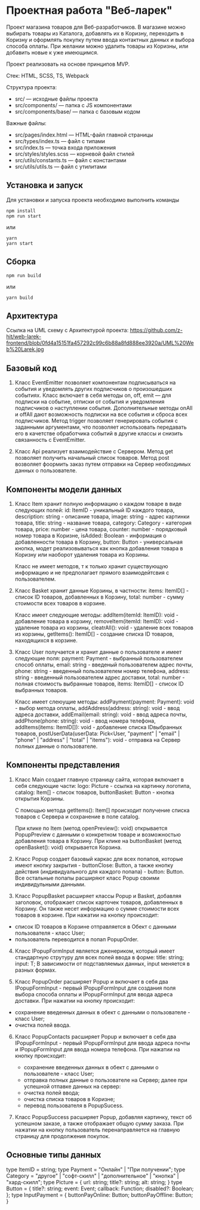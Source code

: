 # Проектная работа "Веб-ларек"

Проект магазина товаров для Веб-разработчиков. В магазине можно выбирать товары из Каталога, добавлять их в Коризну, переходить в Коризну и оформлять покупку путем ввода контактных данных и выбора способа оплаты. При желании можно удалить товары из Коризны, или добавить новые к уже имеющимся.

Проект реализовать на основе принципов MVP.

Стек: HTML, SCSS, TS, Webpack

Структура проекта:

- src/ — исходные файлы проекта
- src/components/ — папка с JS компонентами
- src/components/base/ — папка с базовым кодом

Важные файлы:

- src/pages/index.html — HTML-файл главной страницы
- src/types/index.ts — файл с типами
- src/index.ts — точка входа приложения
- src/styles/styles.scss — корневой файл стилей
- src/utils/constants.ts — файл с константами
- src/utils/utils.ts — файл с утилитами

## Установка и запуск

Для установки и запуска проекта необходимо выполнить команды

```
npm install
npm run start
```

или

```
yarn
yarn start
```

## Сборка

```
npm run build
```

или

```
yarn build
```

## Архитектура

Ссылка на UML схему с Архитектурой проекта:
https://github.com/z-hit/web-larek-frontend/blob/0fd4a15151fa457292c99c6b88a8fd888ee3920a/UML%20Web%20Larek.jpg

## Базовый код

1. Класс EventEmitter позволяет компонентам подписываться на события и уведомлять других подписчиков о произошедших событиях.
   Класс включает в себя методы on, off, emit — для подписки на событие, отписки от события и уведомления подписчиков о наступлении события.
   Дополнительные методы onAll и offAll дают возможность подписки на все события и сброса всех
   подписчиков.
   Метод trigger позволяет генерировать события с заданными аргументами, что позволяет использовать передавать его в качетстве обработчика событий в другие классы и снизить связанность с EventEmitter.

2. Класс Api реализует взаимодействие с Сервером.
   Метод get позволяет получить начальный список товаров.
   Метод post возволяет фоормить заказ путем отправки на Сервер необходимых данных о пользователе.

## Компоненты модели данных

1. Класс Item хранит полную информацию о каждом товаре в виде следующих полей:
   id: ItemID - уникальный ID каждого товара,
   description: string - описание товара,
   image: string - адрес картинки товара,
   title: string - название товара,
   category: Category - категория товара,
   price: number - цена товара,
   counter: number - порядковый номер товара в Коризне,
   isAdded: Boolean - информация о добавленности товара в Корзину,
   button: Button - универсальная кнопка, модет реализовываться как кнопка добавления товара в Коризну или наоборот удаления товара из Корзины.

   Класс не имеет методов, т к только хранит существующую информацию и не предполагает прямого взаимодейтсвия с пользователем.

2. Класс Basket хранит данные Корзины, в частности:
   items: ItemID[] - список ID товаров, добавленных в Корзину,
   total: number - сумму стоимости всех товаров в корзине.

   Класс имеет следующие методы:
   addItem(itemId: ItemID): void - добавление товара в корзину,
   removeItem(itemId: ItemID): void - удаление товара из корзины,
   cleatrAll(): void - удаление всех товаров из корзины,
   getItems(): ItemID[] - создание списка ID товаров, находящихся в корзине.

3. Класс User получается и хранит данные о пользователе и имеет следующие поля:
   payment: Payment - выбранный пользователем способ оплаты,
   email: string - введеный пользователем адрес почты,
   phone: string - введенный пользователем номер телефона,
   address: string - введенный пользователем адрес доставки,
   total: number - полная стоимость выбранные товаров,
   items: ItemID[] - список ID выбранных товаров.

   Класс имеет слеюущие методы:
   addPayment(payment: Payment): void - выбор метода оплаты,
   addAddress(address: string): void - ввод адреса доставки,
   addEmail(email: string): void - ввод адреса почты,
   addPhone(phone: string): void - ввод номера телефона,
   addItems(items: ItemID[]): void - добавление списка IDвыбранных товаров,
   postUserData(userData: Pick<User, "payment" | "email" | "phone" | "address" | "total" | "items"): void - отправка на Сервер полных данные о пользователе.

## Компоненты представления

1. Класс Main создает главную страницу сайта, которая включает в себя следующие части:
   logo: Picture - ссылка на картинку логотипа,
   catalog: Item[] - список товаров,
   buttonBasket: Button - кнопка открытия Корзины.

   С помощью метода getItems(): Item[] происходит получение списка товаров с Сервера и сохранение в поле catalog.

   При клике по Item (метод openPreview(): void) открывается PopupPreview с данными о конкретном товаре и возможностью добавления товара в Корзину.
   При клике на buttonBasket (метод openBasket(): void) открывается Корзина.

2. Класс Popup создает базовый каркас для всех попапов, которые имеют кнопку закрытия - buttonClose: Button, а также кнопку действия (индивидуального для каждого попапа) - button: Button. Все остальные попапы расширяют класс Popup своими индивидульными данными.

3. Класс PopupBasket расширяет классы Popup и Basket, добавляя заголовок, отображает список карточек товаров, добавленных в Корзину. Он также несет информацию о сумме стоимости всех товаров в корзине.
   При нажатии на кнопку происходит:

- список ID товаров в Корзине отправляется в Обект с данными пользователя - класс User;
- пользователь переводится в попап PopupOrder.

4. Класс IPopupFormInput<T> является дженериком, который имеет стандартную струтуру для всех полей ввода в форме:
   title: string;
   input: T;
   В зависимости от подставляемых данных, input меняется в разных формах.

5. Класс PopupOrder расширяет Popup и включает в себя два IPopupFormInput<T> - первый IPopupFormInput<InputPayment> для создания поля выбора способа оплаты и IPopupFormInput<string> для ввода адреса доставки.
   При нажатии на кнопку происходит:

- сохранение введенных данных в обект с данными о пользователе - класс User;
- очистка полей ввода.

6. Класс PopupContacts расширяет Popup и включает в себя два IPopupFormInput<T> - первый IPopupFormInput<string> для ввода адреса почты и IPopupFormInput<string> для ввода номера телефона.
   При нажатии на кнопку происходит:

   - сохранение введенных данных в обект с данными о пользователе - класс User;
   - отправка полных данные о пользователе на Сервер;
     далее при успешной отпавке данных на сервер:
   - очистка полей ввода;
   - очистка списка товаров в Коризне;
   - перевод пользователя в PopupSucess.

7. Класс PopupSuccess расширяет Popup, добавляя картинку, текст об успешном заказе, а также отображает общую сумму заказа.
   При нажатии на кнопку пользователь перенаправляется на главную страницу для продолжения покупок.

## Основные типы данных

type ItemID = string;
type Payment = "Онлайн" | "При получении";
type Category = "другое" | "софт-скилл" | "дополнительное" | "кнопка" | "хард-скилл";
type Picture = {
url: string;
title?: string;
alt: string;
}
type Button = {
title?: string;
event: Event;
callback: Function;
disabled?: Boolean;
};
type InputPayment = {
buttonPayOnline: Button;
buttonPayOffline: Button;
}
